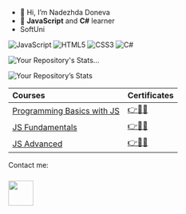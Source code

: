- 👋 Hi, I’m Nadezhda Doneva
- 👀 **JavaScript** and **C#** learner
- SoftUni

![JavaScript](https://img.shields.io/badge/javascript-%23323330.svg?style=for-the-badge&logo=javascript&logoColor=%23F7DF1E)
![HTML5](https://img.shields.io/badge/html5-%23E34F26.svg?style=for-the-badge&logo=html5&logoColor=white)
![CSS3](https://img.shields.io/badge/css3-%231572B6.svg?style=for-the-badge&logo=css3&logoColor=white)
![C#](https://img.shields.io/badge/c%23-%23239120.svg?style=for-the-badge&logo=c-sharp&logoColor=white)

![Your Repository's Stats](https://github-readme-stats.vercel.app/api/top-langs/?username=NadezhdaDoneva&theme=blue-green)...

![Your Repository’s Stats](https://github-readme-stats.vercel.app/api?username=NadezhdaDoneva&show_icons=true)


|**Courses**|**Certificates**|
|:---|:---|
|<a href="https://softuni.bg/trainings/3622/programming-basics-with-javascript-january-2022" > Programming Basics with JS </a>| <a href="https://softuni.bg/certificates/details/124510/a874bf50"> 👉📜✅</a> |
|<a href="https://softuni.bg/trainings/3732/programming-fundamentals-with-javascript-may-2022"> JS Fundamentals </a>| <a href="https://softuni.bg/certificates/details/139117/fef71e80"> 👉📜✅</a> |
|<a href="https://softuni.bg/certificates/details/145363/7ae375fd"> JS Advanced </a>| <a href="https://softuni.bg/certificates/details/139117/fef71e80"> 👉📜✅</a> |



Contact me:
### <p> <a href=https://www.linkedin.com/in/nadezhda-doneva-100120249/><img height="50em" src="https://www.mhe-sme.org/wp-content/uploads/2017/12/linkedin-icon.png" /><a/>
<!---
NadezhdaDoneva/NadezhdaDoneva is a ✨ special ✨ repository because its `README.md` (this file) appears on your GitHub profile.
You can click the Preview link to take a look at your changes.
--->
